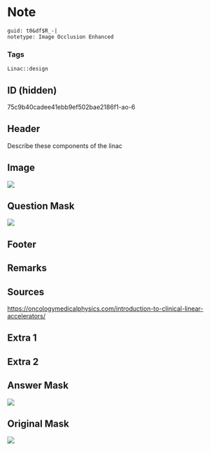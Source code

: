 # Note
```
guid: t0&df$R_-|
notetype: Image Occlusion Enhanced
```

### Tags
```
Linac::design
```

## ID (hidden)
75c9b40cadee41ebb9ef502bae2186f1-ao-6

## Header
Describe these components of the linac

## Image
<img src="tmp256q8hp2.png" />

## Question Mask
<img src="75c9b40cadee41ebb9ef502bae2186f1-ao-6-Q.svg" />

## Footer


## Remarks


## Sources
https://oncologymedicalphysics.com/introduction-to-clinical-linear-accelerators/

## Extra 1


## Extra 2


## Answer Mask
<img src="75c9b40cadee41ebb9ef502bae2186f1-ao-6-A.svg">

## Original Mask
<img src="75c9b40cadee41ebb9ef502bae2186f1-ao-O.svg" />
